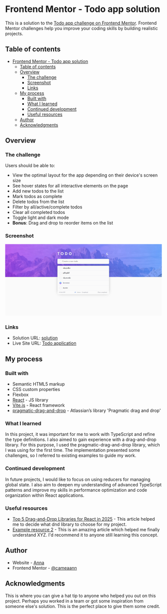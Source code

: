 # Frontend Mentor - Todo app solution

This is a solution to the [Todo app challenge on Frontend Mentor](https://www.frontendmentor.io/challenges/todo-app-Su1_KokOW). Frontend Mentor challenges help you improve your coding skills by building realistic projects.

## Table of contents

- [Frontend Mentor - Todo app solution](#frontend-mentor---todo-app-solution)
	- [Table of contents](#table-of-contents)
	- [Overview](#overview)
		- [The challenge](#the-challenge)
		- [Screenshot](#screenshot)
		- [Links](#links)
	- [My process](#my-process)
		- [Built with](#built-with)
		- [What I learned](#what-i-learned)
		- [Continued development](#continued-development)
		- [Useful resources](#useful-resources)
	- [Author](#author)
	- [Acknowledgments](#acknowledgments)

## Overview

### The challenge

Users should be able to:

- View the optimal layout for the app depending on their device's screen size
- See hover states for all interactive elements on the page
- Add new todos to the list
- Mark todos as complete
- Delete todos from the list
- Filter by all/active/complete todos
- Clear all completed todos
- Toggle light and dark mode
- **Bonus**: Drag and drop to reorder items on the list

### Screenshot

![](./Screenshot.jpg)

### Links

- Solution URL: [solution](https://github.com/cameaann/todo)
- Live Site URL: [Todo application](https://cameaann.github.io/todo/)

## My process

### Built with

- Semantic HTML5 markup
- CSS custom properties
- Flexbox
- [React](https://reactjs.org/) - JS library
- [Vite.js](https://vite.dev/) - React framework
- [pragmatic-drag-and-drop](https://atlassian.design/components/pragmatic-drag-and-drop/about) - Atlassian’s library 'Pragmatic drag and drop'

### What I learned

In this project, it was important for me to work with TypeScript and refine the type definitions. I also aimed to gain experience with a drag-and-drop library. For this purpose, I used the pragmatic-drag-and-drop library, which I was using for the first time. The implementation presented some challenges, so I referred to existing examples to guide my work.


### Continued development
In future projects, I would like to focus on using reducers for managing global state. I also aim to deepen my understanding of advanced TypeScript patterns and improve my skills in performance optimization and code organization within React applications.


### Useful resources

- [Top 5 Drag-and-Drop Libraries for React in 2025](https://puckeditor.com/blog/top-5-drag-and-drop-libraries-for-react) - This article helped me to decide what dnd library to choose for my project.
- [Example resource 2](https://www.example.com) - This is an amazing article which helped me finally understand XYZ. I'd recommend it to anyone still learning this concept.


## Author

- Website - [Anna](https://cameaann.github.io/)
- Frontend Mentor - [@cameaann](https://www.frontendmentor.io/profile/cameaann)


## Acknowledgments

This is where you can give a hat tip to anyone who helped you out on this project. Perhaps you worked in a team or got some inspiration from someone else's solution. This is the perfect place to give them some credit.

